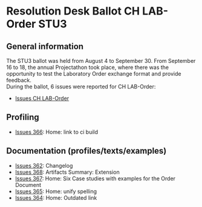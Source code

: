 # Resolution Desk Ballot CH LAB-Order STU3

## General information
The STU3 ballot was held from August 4 to September 30. From September 16 to 18, 
the annual Projectathon took place, where there was the opportunity to test the 
Laboratory Order exchange format and provide feedback.   
During the ballot, 6 issues were reported for CH LAB-Order:
* [Issues CH LAB-Order](https://github.com/hl7ch/ch-lab-order/issues?q=is%3Aissue%20state%3Aopen%20label%3A%22STU%203%20Ballot%22)

## Profiling
* [Issues 366](https://github.com/hl7ch/ch-lab-order/issues/366): Home: link to ci build

## Documentation (profiles/texts/examples)
* [Issues 362](https://github.com/hl7ch/ch-lab-order/issues/362): Changelog
* [Issues 368](https://github.com/hl7ch/ch-lab-order/issues/368): Artifacts Summary: Extension
* [Issues 367](https://github.com/hl7ch/ch-lab-order/issues/367): Home: Six Case studies with examples for the Order Document
* [Issues 365](https://github.com/hl7ch/ch-lab-order/issues/365): Home: unify spelling 
* [Issues 364](https://github.com/hl7ch/ch-lab-order/issues/364): Home: Outdated link
 
